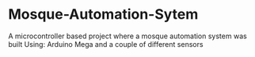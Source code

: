 # Mosque-Automation-Sytem
A microcontroller based project where a mosque automation system was built
Using:  Arduino Mega and a couple of different sensors
